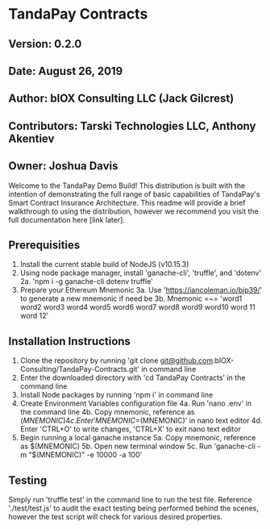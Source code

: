 # TandaPay Contracts 
## Version: 0.2.0
## Date: August 26, 2019 
## Author: blOX Consulting LLC (Jack Gilcrest)
## Contributors: Tarski Technologies LLC, Anthony Akentiev
## Owner: Joshua Davis

Welcome to the TandaPay Demo Build! This distribution is built with the intention of demonstrating the full range of basic capabilities of TandaPay's Smart Contract Insurance Architecture. This readme will provide a brief walkthrough to using the distribution, however we recommend you visit the full documentation here [link later].

## Prerequisities

1. Install the current stable build of NodeJS (v10.15.3)
2. Using node package manager, install 'ganache-cli', 'truffle', and 'dotenv' 2a. 'npm i -g ganache-cli dotenv truffle'
3. Prepare your Ethereum Mnemonic 
    3a. Use 'https://iancoleman.io/bip39/' to generate a new mnemonic if need be 
    3b. Mnemonic =~= 'word1 word2 word3 word4 word5 word6 word7 word8 word9 word10 word 11 word 12'

## Installation Instructions

1. Clone the repository by running 'git clone git@github.com:blOX-Consulting/TandaPay-Contracts.git' in command line
2. Enter the downloaded directory with 'cd TandaPay Contracts' in the command line
3. Install Node packages by running 'npm i' in command line
4. Create Environment Variables configuration file 
    4a. Run 'nano .env' in the command line 
    4b. Copy mnemonic, reference as $(MNEMONIC) 
    4c. Enter 'MNEMONIC=$(MNEMONIC)' in nano text editor 
    4d. Enter 'CTRL+O' to write changes, 'CTRL+X' to exit nano text editor
5. Begin running a local ganache instance 
    5a. Copy mnemonic, reference as $(MNEMONIC) 
    5b. Open new terminal window 
    5c. Run 'ganache-cli -m "$(MNEMONIC)" -e 10000 -a 100'
    
## Testing

Simply run 'truffle test' in the command line to run the test file. Reference './test/test.js' to audit the exact testing being performed behind the scenes, however the test script will check for various desired properties.